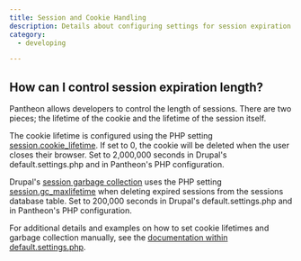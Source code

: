 ```yaml
---
title: Session and Cookie Handling
description: Details about configuring settings for session expiration and cookies.
category:
  - developing

---
```


## How can I control session expiration length?

Pantheon allows developers to control the length of sessions. There are two pieces; the lifetime of the cookie and the lifetime of the session itself.  


The cookie lifetime is configured using the PHP setting [session.cookie\_lifetime](http://www.php.net/manual/en/session.configuration.php#ini.session.cookie-lifetime). If set to 0, the cookie will be deleted when the user closes their browser. Set to 2,000,000 seconds in Drupal's default.settings.php and in Pantheon's PHP configuration.  


Drupal's [session garbage collection](https://api.drupal.org/api/drupal/includes%21session.inc/function/_drupal_session_garbage_collection/7) uses the PHP setting [session.gc\_maxlifetime](http://www.php.net/manual/en/session.configuration.php#ini.session.gc-maxlifetime) when deleting expired sessions from the sessions database table. Set to 200,000 seconds in Drupal's default.settings.php and in Pantheon's PHP configuration.  


For additional details and examples on how to set cookie lifetimes and garbage collection manually, see ​​the [documentation within default.settings.php](https://github.com/pantheon-systems/drops-7/blob/master/sites/default/default.settings.php#L289).
